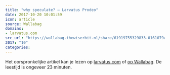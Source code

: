 ```yaml
---
title: "why speculate? – Larvatus Prodeo"
date: 2017-10-20 10:01:59
icon: article
source: Wallabag
domains:
- larvatus.com
src_url: "https://wallabag.thewiserbit.nl/share/61919755329833.01610794"
2017: "10"
categories:
---
```

Het oorspronkelijke artikel kan je lezen op [larvatus.com](http://larvatus.com/michael-crichton-why-speculate/) of [op Wallabag](https://wallabag.thewiserbit.nl/share/61919755329833.01610794). De leestijd is ongeveer 23 minuten.